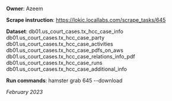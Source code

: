 **Owner**: Azeem
 
**Scrape instruction**: https://lokic.locallabs.com/scrape_tasks/645

**Dataset**: db01.us_court_cases.tx_hcc_case_info
             db01.us_court_cases.tx_hcc_case_party
             db01.us_court_cases.tx_hcc_case_activities
             db01.us_court_cases.tx_hcc_case_pdfs_on_aws
             db01.us_court_cases.tx_hcc_case_relations_info_pdf
             db01.us_court_cases.tx_hcc_case_runs
             db01.us_court_cases.tx_hcc_case_additional_info

**Run commands**: hamster grab 645 --download

_February 2023_
